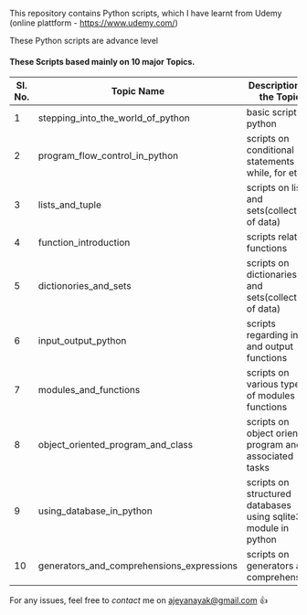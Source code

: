This repository contains Python scripts, which I have learnt from Udemy (online plattform - https://www.udemy.com/)

These Python scripts are advance level

#### These Scripts based mainly on 10 major Topics.
 

| **Sl. No.** | **Topic Name** | **Description of the Topic** |
----------|--------------|--------------
1| stepping_into_the_world_of_python| basic script of python 
2| program_flow_control_in_python| scripts on conditional statements (if, while, for etc.)
3| lists_and_tuple| scripts on lists and sets(collection of data)
4| function_introduction| scripts related functions
5| dictionories_and_sets| scripts on dictionaries and sets(collection of data)
6| input_output_python| scripts regarding input and output functions
7| modules_and_functions | scripts on various types of modules and functions
8| object_oriented_program_and_class| scripts on object oriented program and associated tasks
9| using_database_in_python | scripts on structured databases using sqlite3 module in python
10| generators_and_comprehensions_expressions| scripts on generators and comprehension 


For any issues, feel free to  *contact* me on
ajeyanayak@gmail.com
:+1:

